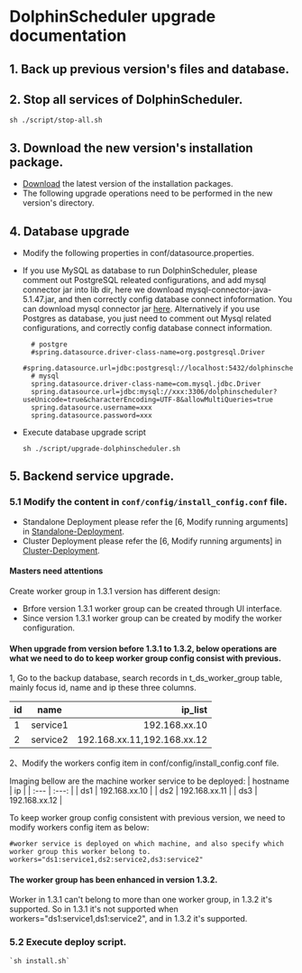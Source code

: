 
# DolphinScheduler upgrade documentation

## 1. Back up previous version's files and database.

## 2. Stop all services of DolphinScheduler.

 `sh ./script/stop-all.sh`

## 3. Download the new version's installation package.

- [Download](/en-us/download/download.html) the latest version of the installation packages.
- The following upgrade operations need to be performed in the new version's directory.

## 4. Database upgrade
- Modify the following properties in conf/datasource.properties.

- If you use MySQL as database to run DolphinScheduler, please comment out PostgreSQL releated configurations, and add mysql connector jar into lib dir, here we download mysql-connector-java-5.1.47.jar, and then correctly config database connect infoformation. You can download mysql connector jar [here](https://downloads.MySQL.com/archives/c-j/). Alternatively if you use Postgres as database, you just need to comment out Mysql related configurations, and correctly config database connect information.

    ```properties
      # postgre
      #spring.datasource.driver-class-name=org.postgresql.Driver
      #spring.datasource.url=jdbc:postgresql://localhost:5432/dolphinscheduler
      # mysql
      spring.datasource.driver-class-name=com.mysql.jdbc.Driver
      spring.datasource.url=jdbc:mysql://xxx:3306/dolphinscheduler?useUnicode=true&characterEncoding=UTF-8&allowMultiQueries=true
      spring.datasource.username=xxx
      spring.datasource.password=xxx
    ```

- Execute database upgrade script

    `sh ./script/upgrade-dolphinscheduler.sh`

## 5. Backend service upgrade.

### 5.1 Modify the content in `conf/config/install_config.conf` file.
- Standalone Deployment please refer the [6, Modify running arguments] in [Standalone-Deployment](/en-us/docs/1.3.5/user_doc/standalone-deployment.html).
- Cluster Deployment please refer the [6, Modify running arguments] in [Cluster-Deployment](/en-us/docs/1.3.5/user_doc/cluster-deployment.html).

#### Masters need attentions
Create worker group in 1.3.1 version has different design: 

- Brfore version 1.3.1 worker group can be created through UI interface.
- Since version 1.3.1 worker group can be created by modify the worker configuration. 

#### When upgrade from version before 1.3.1 to 1.3.2, below operations are what we need to do to keep worker group config consist with previous.

1, Go to the backup database, search records in t_ds_worker_group table, mainly focus id, name and ip these three columns.

| id | name | ip_list    |
| :---         |     :---:      |          ---: |
| 1   | service1     | 192.168.xx.10    |
| 2   | service2     | 192.168.xx.11,192.168.xx.12      |

2、Modify the workers config item in conf/config/install_config.conf file.

Imaging bellow are the machine worker service to be deployed:
| hostname | ip |
| :---  | :---:  |
| ds1   | 192.168.xx.10     |
| ds2   | 192.168.xx.11     |
| ds3   | 192.168.xx.12     |

To keep worker group config consistent with previous version, we need to modify workers config item as below:

```shell
#worker service is deployed on which machine, and also specify which worker group this worker belong to. 
workers="ds1:service1,ds2:service2,ds3:service2"
```

#### The worker group has been enhanced in version 1.3.2.
Worker in 1.3.1 can't belong to more than one worker group, in 1.3.2 it's supported. So in 1.3.1 it's not supported when workers="ds1:service1,ds1:service2", and in 1.3.2 it's supported. 
  
### 5.2 Execute deploy script.
```shell
`sh install.sh`
```


